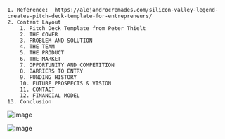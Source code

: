 	1. Reference:  https://alejandrocremades.com/silicon-valley-legend-creates-pitch-deck-template-for-entrepreneurs/
	2. Content Layout
		1. Pitch Deck Template from Peter Thielt
		2. THE COVER
		3. PROBLEM AND SOLUTION
		4. THE TEAM
		5. THE PRODUCT
		6. THE MARKET
		7. OPPORTUNITY AND COMPETITION
		8. BARRIERS TO ENTRY
		9. FUNDING HISTORY
		10. FUTURE PROSPECTS & VISION
		11. CONTACT
		12. FINANCIAL MODEL
    13. Conclusion
 
 
 ![image](https://user-images.githubusercontent.com/7644450/165035237-31711f5a-58ce-485a-af7a-582e52151f91.png)


![image](https://user-images.githubusercontent.com/7644450/165035334-2e5e57fd-ffc6-4c7b-8bce-04da090d5b7d.png)

  
